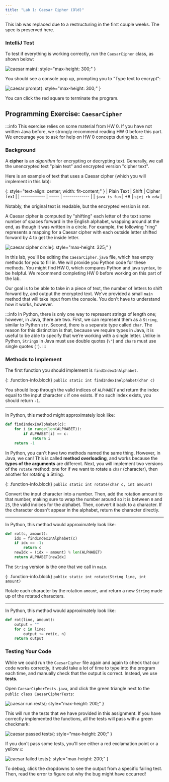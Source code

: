```yaml
---
title: "Lab 1: Caesar Cipher (Old)"
---
```


This lab was replaced due to a restructuring in the first couple weeks. The
spec is preserved here.

### IntelliJ Test

To test if everything is working correctly, run the `CaesarCipher` class, as
shown below:

![caesar main](/img/cs61b/run_main.png){: style="max-height: 300;" }

You should see a console pop up, prompting you to "Type text to encrypt":

![caesar prompt](/img/cs61b/caesar_prompt.png){: style="max-height: 300;" }

You can click the red square to terminate the program.

<!-- TODO: What if it didn't work? -->

## Programming Exercise: `CaesarCipher`

:::info
This exercise relies on some material from HW 0. If you have not written Java
before, we strongly recommend reading HW 0 before this part. We encourage
you to ask for help on HW 0 concepts during lab.
:::

### Background

A **cipher** is an _algorithm_ for encrypting or decrypting text. Generally, we
call the unencrypted text "plain text" and encrypted version "cipher text".

Here is an example of text that uses a Caesar cipher (which you will implement
in this lab):

{: style="text-align: center; width: fit-content;" }
| Plain Text | Shift | Cipher Text |
| ------------ | ----- | ------------- |
| `java is fun` | +8 | `sjej rb odw` |

Notably, the original text is readable, but the encrypted version is not.

A Caesar cipher is computed by "shifting" each letter of the text some number
of spaces forward in the English alphabet, wrapping around at the end, as though
it was written in a circle. For example, the following "ring" represents a
mapping for a Caesar cipher with each outside letter shifted forward by 4 to
get the inside letter.

![caesar cipher circle](/img/cs61b/circle.png){: style="max-height: 325;" }

In this lab, you'll be editing the `CaesarCipher.java` file, which has
empty methods for you to fill in. We will provide you Python code for these
methods. You might find HW 0, which compares Python and java syntax, to be
helpful. We recommend completing HW 0 before working on this part of the lab.

Our goal is to be able to take in a piece of text, the number of letters to
shift forward by, and output the encrypted text. We've provided a small `main`
method that will take input from the console. You don't have to understand how
it works, however.

:::info
In Python, there is only one way to represent strings of length one; however,
in Java, there are two. First, we can represent them as a `String`, similar to
Python `str`. Second, there is a separate type called `char`. The reason for
this distinction is that, because we require types in Java, it is useful to be
able to specify that we’re working with a single letter. Unlike in Python,
`String`s in Java must use double quotes (`\"`) and `char`s must use single
quotes (`'`).
:::

### Methods to Implement

The first function you should implement is `findIndexInAlphabet`.

{: .function-info.block}
`public static int findIndexInAlphabet(char c)`

<div markdown="block">

You should loop through the valid indices of `ALPHABET` and return the index
equal to the input character `c` if one exists. If no such index exists, you
should return `-1`.

---

In Python, this method might approximately look like:

```python
def findIndexInAlphabet(c):
    for i in range(len(ALPHABET)):
        if ALPHABET[i] == c:
            return i
    return -1
```

</div>

In Python, you can't have two methods named the same thing. However, in Java,
we can! This is called **method overloading**, and works because the **types of
the arguments** are different. Next, you will implement two versions of the
`rotate` method: one for if we want to rotate a `char` (character), then another
for rotating a String.

{: .function-info.block}
`public static int rotate(char c, int amount)`

<div markdown="block">

Convert the input character into a number. Then, add the rotation amount to
that number, making sure to wrap the number around so it is between `0` and
`25`, the valid indices for the alphabet. Then, convert it back to a character.
If the character doesn't appear in the alphabet, return the character directly.

---

In Python, this method would approximately look like:

```python
def rot(c, amount):
    idx = findIndexInAlphabet(c)
    if idx == -1:
        return c
    newIdx = (idx + amount) % len(ALPHABET)
    return ALPHABET[newIdx]
```

</div>

The `String` version is the one that we call in `main`.

{: .function-info.block}
`public static int rotate(String line, int amount)`

<div markdown="block">

Rotate each character by the rotation `amount`, and return a new `String` made
up of the rotated characters.

---

In Python, this method would approximately look like:

```python
def rot(line, amount):
    output = ""
    for c in line:
        output += rot(c, n)
    return output
```

</div>

### Testing Your Code

While we could run the `CaesarCipher` file again and again to check that our
code works correctly, it would take a lot of time to type into the program each
time, and manually check that the output is correct. Instead, we use **tests**.

Open `CaesarCipherTests.java`, and click the green triangle next to the
`public class CaesarCipherTests`:

![caesar run rests](/img/cs61b/caesar_run_tests.png){: style="max-height: 200;" }

This will run the tests that we have provided in this assignment. If you have
correctly implemented the functions, all the tests will pass with a green
checkmark:

![caesar passed tests](/img/cs61b/caesar_tests_passed.png){: style="max-height: 200;" }

If you don't pass some tests, you'll see either a red exclamation point or a
yellow `x`:

![caesar failed tests](/img/cs61b/caesar_tests_failed.png){: style="max-height: 200;" }

To debug, click the dropdowns to see the output from a specific failing test.
Then, read the error to figure out why the bug might have occurred!
